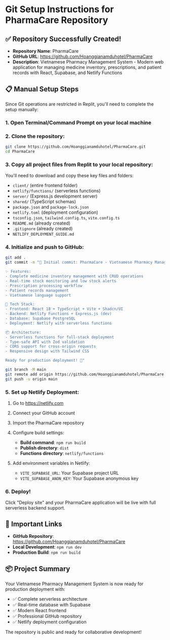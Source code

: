 # Git Setup Instructions for PharmaCare Repository

## ✅ Repository Successfully Created!
- **Repository Name**: PharmaCare
- **GitHub URL**: https://github.com/Hoanggianamduhotel/PharmaCare
- **Description**: Vietnamese Pharmacy Management System - Modern web application for managing medicine inventory, prescriptions, and patient records with React, Supabase, and Netlify Functions

## 📋 Manual Setup Steps

Since Git operations are restricted in Replit, you'll need to complete the setup manually:

### 1. Open Terminal/Command Prompt on your local machine

### 2. Clone the repository:
```bash
git clone https://github.com/Hoanggianamduhotel/PharmaCare.git
cd PharmaCare
```

### 3. Copy all project files from Replit to your local repository:
You'll need to download and copy these key files and folders:
- `client/` (entire frontend folder)
- `netlify/functions/` (serverless functions)
- `server/` (Express.js development server)
- `shared/` (TypeScript schemas)
- `package.json` and `package-lock.json`
- `netlify.toml` (deployment configuration)
- `tsconfig.json`, `tailwind.config.ts`, `vite.config.ts`
- `README.md` (already created)
- `.gitignore` (already created)
- `NETLIFY_DEPLOYMENT_GUIDE.md`

### 4. Initialize and push to GitHub:
```bash
git add .
git commit -m "🎉 Initial commit: PharmaCare - Vietnamese Pharmacy Management System

✨ Features:
- Complete medicine inventory management with CRUD operations
- Real-time stock monitoring and low stock alerts
- Prescription processing workflow
- Patient records management
- Vietnamese language support

🚀 Tech Stack:
- Frontend: React 18 + TypeScript + Vite + Shadcn/UI
- Backend: Netlify Functions + Express.js (dev)
- Database: Supabase PostgreSQL
- Deployment: Netlify with serverless functions

📦 Architecture:
- Serverless functions for full-stack deployment
- Type-safe API with Zod validation
- CORS support for cross-origin requests
- Responsive design with Tailwind CSS

Ready for production deployment! 🚀"

git branch -M main
git remote add origin https://github.com/Hoanggianamduhotel/PharmaCare.git
git push -u origin main
```

### 5. Set up Netlify Deployment:
1. Go to https://netlify.com
2. Connect your GitHub account
3. Import the PharmaCare repository
4. Configure build settings:
   - **Build command**: `npm run build`
   - **Publish directory**: `dist`
   - **Functions directory**: `netlify/functions`

5. Add environment variables in Netlify:
   - `VITE_SUPABASE_URL`: Your Supabase project URL
   - `VITE_SUPABASE_ANON_KEY`: Your Supabase anonymous key

### 6. Deploy!
Click "Deploy site" and your PharmaCare application will be live with full serverless backend support.

## 🔗 Important Links
- **GitHub Repository**: https://github.com/Hoanggianamduhotel/PharmaCare
- **Local Development**: `npm run dev`
- **Production Build**: `npm run build`

## 📦 Project Summary
Your Vietnamese Pharmacy Management System is now ready for production deployment with:
- ✅ Complete serverless architecture
- ✅ Real-time database with Supabase
- ✅ Modern React frontend
- ✅ Professional GitHub repository
- ✅ Netlify deployment configuration

The repository is public and ready for collaborative development!